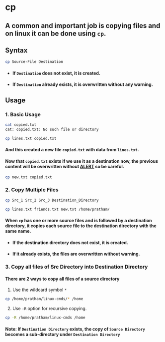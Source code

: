 # cp
## A common and important job is copying files and on linux it can be done using `cp`.
## Syntax
```bash
cp Source-File Destination
```
- #### If `Destination` does not exist, it is created.
- #### If `Destination` already exists, it is overwritten without any warning.

## Usage
### 1. Basic Usage
```bash
cat copied.txt
cat: copied.txt: No such file or directory
```
```bash
cp lines.txt copied.txt
```
#### And this created a new file `copied.txt` with data from `lines.txt`.

#### Now that `copied.txt` exists if we use it as a destination now, the previous content will be overwritten without <u><b>ALERT</b></u> so be careful.
```bash
cp new.txt copied.txt
```

### 2. Copy Multiple Files
```bash
cp Src_1 Src_2 Src_3 Destination_Directory
```
```bash
cp lines.txt friends.txt new.txt /home/pratham/
```
#### When `cp` has one or more source files and is followed by a destination directory, it copies each source file to the destination directory with the same name. 
- #### If the destination directory does not exist, it is created. 
- #### If it already exists, the files are overwritten without warning.

### 3. Copy all files of Src Directory into Destination Directory
#### There are 2 ways to copy all files of a source directory
1. Use the wildcard symbol `*`
```bash
cp /home/pratham/linux-cmds/* /home
```

2. Use `-R` option for recursive copying.

```bash
cp -R /home/pratham/linux-cmds /home
```
#### Note: If `Destination Directory` exists, the copy of `Source Directory` becomes a sub-directory under `Destination Directory`
